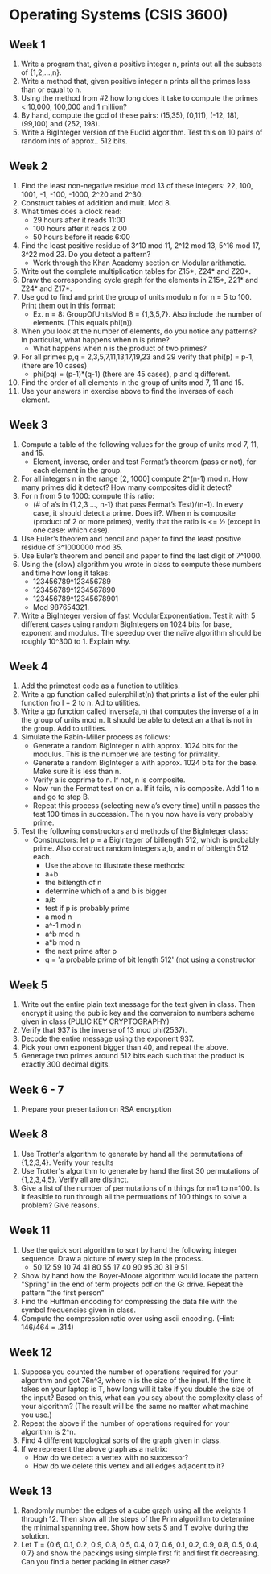 # Operating Systems (CSIS 3600)


## Week 1
1. Write a program that, given a positive integer n, prints out all the subsets of {1,2,…,n}.
1. Write a method that, given positive integer n prints all the primes less than or equal to n.
1. Using the method from #2 how long does it take to compute the primes < 10,000, 100,000 and 1 million?
1. By hand, compute the gcd of these pairs: (15,35), (0,111), (-12, 18), (99,100) and (252, 198).
1. Write a BigInteger version of the Euclid algorithm. Test this on 10 pairs of random ints of approx.. 512 bits.


## Week 2
1. Find the least non-negative residue mod 13 of these integers: 22, 100, 1001, -1, -100, -1000, 2^20 and 2^30.
1. Construct tables of addition and mult. Mod 8.
1. What times does a clock read:
   - 29 hours after it reads 11:00
   - 100 hours after it reads 2:00
   - 50 hours before it reads 6:00
1. Find the least positive residue of 3^10 mod 11, 2^12 mod 13, 5^16 mod 17, 3^22 mod 23. Do you detect a pattern?
   - Work through the Khan Academy section on Modular arithmetic.
1. Write out the complete multiplication tables for Z15*, Z24* and Z20*.
1. Draw the corresponding cycle graph for the elements in Z15*, Z21* and Z24* and Z17*.
1. Use gcd to find and print the group of units modulo n for n = 5 to 100. Print them out in this format:
   - Ex. n = 8: GroupOfUnitsMod 8 = {1,3,5,7}. Also include the number of elements. (This equals phi(n)).
1. When you look at the number of elements, do you notice any patterns? In particular, what happens when n is prime? 
   - What happens when n is the product of two primes?
1. For all primes p,q = 2,3,5,7,11,13,17,19,23 and 29 verify that phi(p) = p-1, (there are 10 cases)
   - phi(pq) = (p-1)*(q-1) (there are 45 cases), p and q different.
1. Find the order of all elements in the group of units mod 7, 11 and 15.
1. Use your answers in exercise above to find the inverses of each element.


## Week 3
1. Compute a table of the following values for the group of units mod 7, 11, and 15.
   - Element, inverse, order and test Fermat’s theorem (pass or not), for each element in the group.
1. For all integers n in the range [2, 1000] compute 2^(n-1) mod n. How many primes did it detect? How many composites did it detect?
1. For n from 5 to 1000: compute this ratio:
   - (# of a’s in {1,2,3 …, n-1} that pass Fermat’s Test)/(n-1). In every case, it should detect a prime. Does it?. When n is composite (product of 2 or more primes), verify that the ratio is <= ½ (except in one case: which case).
1. Use Euler’s theorem and pencil and paper to find the least positive residue of 3^1000000 mod 35.
1. Use Euler’s theorem and pencil and paper to find the last digit of 7^1000.
1. Using the (slow) algorithm you wrote in class to compute these numbers and time how long it takes:
   - 123456789^123456789
   - 123456789^1234567890
   - 123456789^12345678901
   - Mod 987654321.
1. Write a BigInteger version of fast ModularExponentiation. Test it with 5 different cases using random BigIntegers on 1024 bits for base, exponent and modulus. The speedup over the naïve algorithm should be roughly 10^300 to 1. Explain why.


## Week 4
1. Add the primetest code as a function to utilities.
1. Write a gp function called eulerphilist(n) that prints a list of the euler phi function fro I = 2 to n. Ad to utilities.
1. Write a gp function called inverse(a,n) that computes the inverse of a in the group of units mod n. It should be able to detect an a that is not in the group. Add to utilities.
1. Simulate the Rabin-Miller process as follows:
   - Generate a random BigInteger n with approx. 1024 bits for the modulus. This is the number we are testing for primality.
   - Generate a random BigInteger a with approx. 1024 bits for the base. Make sure it is less than n.
   - Verify a is coprime to n. If not, n is composite.
   - Now run the Fermat test on on a. If it fails, n is composite. Add 1 to n and go to step B.
   - Repeat this process (selecting new a’s every time) until n passes the test 100 times in succession. The n you now have is very probably prime.
1. Test the following constructors and methods of the BigInteger class:
   - Constructors: let p = a BigInteger of bitlength 512, which is probably prime. Also construct random integers a,b, and n of bitlength 512 each.
      - Use the above to illustrate these methods:
      - a+b
      - the bitlength of n
      - determine which of a and b is bigger
      - a/b
      - test if p is probably prime
      - a mod n
      - a^-1 mod n
      - a^b mod n
      - a*b mod n
      - the next prime after p
      - q = 'a probable prime of bit length 512' (not using a constructor


## Week 5
1. Write out the entire plain text message for the text given in class. Then encrypt it using the public key and the conversion to numbers scheme given in class (PULIC KEY CRYPTOGRAPHY)
1. Verify that 937 is the inverse of 13 mod phi(2537).
1. Decode the entire message using the exponent 937.
1. Pick your own exponent bigger than 40, and repeat the above.
1. Generage two primes around 512 bits each such that the product is exactly 300 decimal digits.


## Week 6 - 7
1. Prepare your presentation on RSA encryption


## Week 8
1. Use Trotter's algorithm to generate by hand all the permutations of {1,2,3,4}. Verify your results
1. Use Trotter's algorithm to generate by hand the first 30 permutations of {1,2,3,4,5}. Verify all are distinct.
1. Give a list of the number of permutations of n things for n=1 to n=100. Is it feasible to run through all the permuations of 100 things to solve a problem? Give reasons.


## Week 11
1. Use the quick sort algorithm to sort by hand the following integer sequence. Draw a picture of every step in the process.
   - 50 12 59 10 74 41 80 55 17 40 90 95 30 31 9 51
1. Show by hand how the Boyer-Moore algorithm would locate the pattern "Spring" in the end of term projects pdf on the G: drive. Repeat the pattern "the first person"
1. Find the Huffman encoding for compressing the data file with the symbol frequencies given in class.
1. Compute the compression ratio over using ascii encoding. (Hint: 146/464 = .314)


## Week 12
1. Suppose you counted the number of operations required for your algorithm and got 76n^3, where n is the size of the input. If the time it takes on your laptop is T, how long will it take if you double the size of the input? Based on this, what can you say about the complexity class of your algorithm? (The result will be the same no matter what machine you use.)
1. Repeat the above if the number of operations required for your algorithm is 2^n.
1. Find 4 different topological sorts of the graph given in class.
1. If we represent the above graph as a matrix:
   - How do we detect a vertex with no successor?
   - How do we delete this vertex and all edges adjacent to it?


## Week 13
1. Randomly number the edges of a cube graph using all the weights 1 through 12. Then show all the steps of the Prim algorithm to determine the minimal spanning tree. Show how sets S and T evolve during the solution.
1. Let T = {0.6, 0.1, 0.2, 0.9, 0.8, 0.5, 0.4, 0.7, 0.6, 0.1, 0.2, 0.9, 0.8, 0.5, 0.4, 0.7} and show the packings using simple first fit and first fit decreasing. Can you find a better packing in either case?

